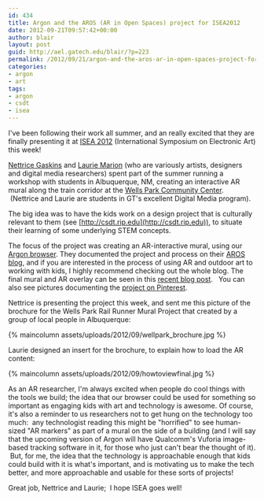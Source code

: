 ```yaml
---
id: 434
title: Argon and the AROS (AR in Open Spaces) project for ISEA2012
date: 2012-09-21T09:57:42+00:00
author: blair
layout: post
guid: http://ael.gatech.edu/blair/?p=223
permalink: /2012/09/21/argon-and-the-aros-ar-in-open-spaces-project-for-isea2012/
categories:
- argon
- art
tags:
- argon
- csdt
- isea
---
```


I've been following their work all summer, and an really excited that they are finally presenting it at [ISEA 2012](http://www.isea2012.org/) (International Symposium on Electronic Art) this week!

[Nettrice Gaskins](http://nettrice.us/) and [Laurie Marion](http://dm.gatech.edu/~lmarion3/LaurieMarion/index.html) (who are variously artists, designers and digital media researchers) spent part of the summer running a workshop with students in Albuquerque, NM, creating an interactive AR mural along the train corridor at the [Wells Park Community Center](http://www.cabq.gov/communitycenters/wellspark.html).  (Nettrice and Laurie are students in GT's excellent Digital Media program).

The big idea was to have the kids work on a design project that is culturally relevant to them (see [http://csdt.rip.edu](http://csdt.rip.edu)), to situate their learning of some underlying STEM concepts.

The focus of the project was creating an AR-interactive mural, using our [Argon browser](http://argon.gatech.edu). They documented the project and process on their [AROS blog](http://augmentedcloud.wordpress.com/), and if you are interested in the process of using AR and outdoor art to working with kids, I highly recommend checking out the whole blog. The final mural and AR overlay can be seen in this [recent blog post](http://augmentedcloud.wordpress.com/2012/09/18/the-finished-mural/).   You can also see pictures documenting the [project on Pinterest](http://pinterest.com/nettrice/aros-at-isea2012/).

Nettrice is presenting the project this week, and sent me this picture of the brochure for the Wells Park Rail Runner Mural Project that created by a group of local people in Albuquerque:

{% maincolumn assets/uploads/2012/09/wellpark_brochure.jpg %}

Laurie designed an insert for the brochure, to explain how to load the AR content:

{% maincolumn assets/uploads/2012/09/howtoviewfinal.jpg %}

As an AR researcher, I'm always excited when people do cool things with the tools we build; the idea that our browser could be used for something so important as engaging kids with art and technology is awesome. Of course, it's also a reminder to us researchers not to get hung on the technology too much:  any technologist reading this might be "horrified" to see human-sized "AR markers" as part of a mural on the side of a building (and I will say that the upcoming version of Argon will have Qualcomm's Vuforia image-based tracking software in it, for those who just can't bear the thought of it).  But, for me, the idea that the technology is approachable enough that kids could build with it is what's important, and is motivating us to make the tech better, and more approachable and usable for these sorts of projects!

Great job, Nettrice and Laurie;  I hope ISEA goes well!
